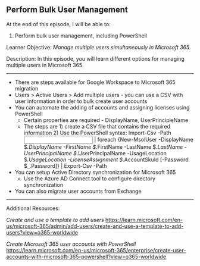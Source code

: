 ## Perform Bulk User Management
At the end of this episode, I will be able to:    

1. Perform bulk user management, including PowerShell

Learner Objective: *Manage multiple users simultaneously in Microsoft 365.*    

Description: In this episode, you will learn different options for managing multiple users in Microsoft 365.

--------  

* There are steps available for Google Workspace to Microsoft 365 migration 
* Users > Active Users > Add multiple users  - you can use a CSV with user information in order to bulk create user accounts 
* You can automate the adding of accounts and assigning licenses using PowerShell 
	- Certain properties are required - DisplayName, UserPrincipleName
	- The steps are 1) create a CSV file that contains the required information 2) Use the PowerShell syntax: Import-Csv -Path <Input CSV File Path and Name> | foreach {New-MsolUser -DisplayName $_.DisplayName -FirstName $_.FirstName -LastName $_.LastName -UserPrincipalName $_.UserPrincipalName -UsageLocation $_.UsageLocation -LicenseAssignment $_.AccountSkuId [-Password $_.Password]} | Export-Csv -Path <Output CSV File Path and Name>
* You can setup Active Directory synchronization for Microsoft 365 
	- Use the Azure AD Connect tool to configure directory synchronization 
* You can also migrate user accounts from Exchange 

-----------

Additional Resources:

*Create and use a template to add users*
https://learn.microsoft.com/en-us/microsoft-365/admin/add-users/create-and-use-a-template-to-add-users?view=o365-worldwide

*Create Microsoft 365 user accounts with PowerShell*
https://learn.microsoft.com/en-us/microsoft-365/enterprise/create-user-accounts-with-microsoft-365-powershell?view=o365-worldwide